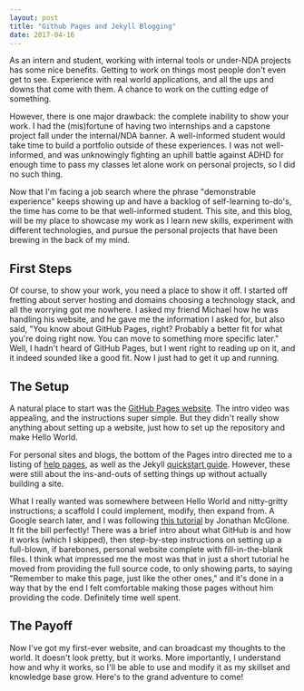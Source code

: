 ```yaml
---
layout: post
title: "Github Pages and Jekyll Blogging"
date: 2017-04-16
---
```


As an intern and student, working with internal tools or under-NDA projects has some nice benefits.  Getting to work on things most people don't even get to see.  Experience with real world applications, and all the ups and downs that come with them.  A chance to work on the cutting edge of something.

However, there is one major drawback: the complete inability to show your work.  I had the (mis)fortune of having two internships and a capstone project fall under the internal/NDA banner.  A well-informed student would take time to build a portfolio outside of these experiences.  I was not well-informed,  and was unknowingly fighting an uphill battle against ADHD for enough time to pass my classes let alone work on personal projects, so I did no such thing.

Now that I'm facing a job search where the phrase "demonstrable experience" keeps showing up and have a backlog of self-learning to-do's, the time has come to be that well-informed student.  This site, and this blog, will be my place to showcase my work as I learn new skills, experiment with different technologies, and pursue the personal projects that have been brewing in the back of my mind.

## First Steps
Of course, to show your work, you need a place to show it off.  I started off fretting about server hosting and domains choosing a technology stack, and all the worrying got me nowhere.  I asked my friend Michael how he was handling his website, and he gave me the information I asked for, but also said, "You know about GitHub Pages, right? Probably a better fit for what you're doing right now. You can move to something more specific later."  Well, I hadn't heard of GitHub Pages, but I went right to reading up on it, and it indeed sounded like a good fit.  Now I just had to get it up and running.

## The Setup
A natural place to start was the [GitHub Pages website](https://pages.github.com/). The intro video was appealing, and the instructions super simple.  But they didn't really show anything about setting up a website, just how to set up the repository and make Hello World.

For personal sites and blogs, the bottom of the Pages intro directed me to a listing of [help pages](https://help.github.com/articles/using-jekyll-as-a-static-site-generator-with-github-pages/), as well as the Jekyll [quickstart guide](https://jekyllrb.com/docs/quickstart/).  However, these were still about the ins-and-outs of setting things up without actually building a site.

What I really wanted was somewhere between Hello World and nitty-gritty instructions; a scaffold I could implement, modify, then expand from.  A Google search later, and I was following [this tutorial](http://jmcglone.com/guides/github-pages/) by Jonathan McGlone.  It fit the bill perfectly!  There was a brief intro about what GitHub is and how it works (which I skipped), then step-by-step instructions on setting up a full-blown, if barebones, personal website complete with fill-in-the-blank files.  I think what impressed me the most was that in just a short tutorial he moved from providing the full source code, to only showing parts, to saying "Remember to make this page, just like the other ones," and it's done in a way that by the end I felt comfortable making those pages without him providing the code.  Definitely time well spent.

## The Payoff
Now I've got my first-ever website, and can broadcast my thoughts to the world.  It doesn't look pretty, but it works. More importantly, I understand how and why it works, so I'll be able to use and modify it as my skillset and knowledge base grow. Here's to the grand adventure to come!
